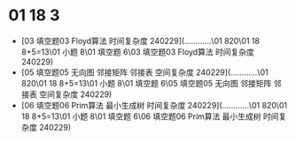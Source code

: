 # 01 18 3

*   [03 填空题03 Floyd算法 时间复杂度 240229](..\..\..\..\..\..\01 820\01 18 8+5=13\01 小题 8\01 填空题 6\03 填空题03 Floyd算法 时间复杂度 240229) 
*   [05 填空题05 无向图 邻接矩阵 邻接表 空间复杂度 240229](..\..\..\..\..\..\01 820\01 18 8+5=13\01 小题 8\01 填空题 6\05 填空题05 无向图 邻接矩阵 邻接表 空间复杂度 240229) 
*   [06 填空题06 Prim算法 最小生成树 时间复杂度 240229](..\..\..\..\..\..\01 820\01 18 8+5=13\01 小题 8\01 填空题 6\06 填空题06 Prim算法 最小生成树 时间复杂度 240229) 

